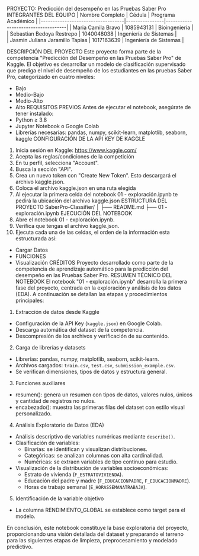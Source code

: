 PROYECTO: Predicción del desempeño en las Pruebas Saber Pro
INTEGRANTES DEL EQUIPO
| Nombre Completo         | Cédula         | Programa Académico                 |
|-----------------------------------|----------------|------------------------------------|
| Maria Camila Bravo     | 1085943131     | Bioingeniería  |            
| Sebastian Bedoya Restrepo       | 1040048038     | Ingeniería de Sistemas  |                    
| Jasmin Juliana Jaramillo Tapias | 1017163639     | Ingeniería de Sistemas  |



DESCRIPCIÓN DEL PROYECTO
Este proyecto forma parte de la competencia "Predicción del Desempeño en las Pruebas Saber Pro" de Kaggle.
El objetivo es desarrollar un modelo de clasificación supervisado que prediga el nivel de desempeño de los estudiantes
en las pruebas Saber Pro, categorizado en cuatro niveles:
- Bajo
- Medio-Bajo
- Medio-Alto
- Alto
REQUISITOS PREVIOS
Antes de ejecutar el notebook, asegúrate de tener instalado:
- Python ≥ 3.8
- Jupyter Notebook o Google Colab
- Librerías necesarias: pandas, numpy, scikit-learn, matplotlib, seaborn, kaggle
CONFIGURACIÓN DE LA API KEY DE KAGGLE
1. Inicia sesión en Kaggle: https://www.kaggle.com/
2. Acepta las reglas/condiciones de la competición
3. En tu perfil, selecciona "Account".
4. Busca la sección "API".
5. Crea un nuevo token con "Create New Token".
  Esto descargará el archivo kaggle.json.
6. Coloca el archivo kaggle.json en una ruta elegida
7. Al ejecutar la primera celda del notebook 01 - exploración.ipynb te pedirá la ubicación del archivo kaggle.json
ESTRUCTURA DEL PROYECTO
SaberPro-Classifier/
│
├── README.md
├── 01 - exploración.ipynb
EJECUCIÓN DEL NOTEBOOK
1. Abre el notebook 01 - exploración.ipynb.
2. Verifica que tengas el archivo kaggle.json.
3. Ejecuta cada una de las celdas, el orden de la información esta estructurada así:
  - Cargar Datos
  - FUNCIONES
  - Visualización
CRÉDITOS
Proyecto desarrollado como parte de la competencia de aprendizaje automático
para la predicción del desempeño en las Pruebas Saber Pro.
RESUMEN TÉCNICO DEL NOTEBOOK
El notebook "01 - exploración.ipynb" desarrolla la primera fase del proyecto,
centrada en la exploración y análisis de los datos (EDA). A continuación se
detallan las etapas y procedimientos principales:
1. Extracción de datos desde Kaggle
  - Configuración de la API Key (`kaggle.json`) en Google Colab.
  - Descarga automática del dataset de la competencia.
  - Descompresión de los archivos y verificación de su contenido.
2. Carga de librerías y datasets
  - Librerías: pandas, numpy, matplotlib, seaborn, scikit-learn.
  - Archivos cargados: `train.csv`, `test.csv`, `submission_example.csv`.
  - Se verifican dimensiones, tipos de datos y estructura general.
3. Funciones auxiliares
  - resumen(): genera un resumen con tipos de datos, valores nulos, únicos y
    cantidad de registros no nulos.
  - encabezado(): muestra las primeras filas del dataset con estilo visual
    personalizado.
4. Análisis Exploratorio de Datos (EDA)
  - Análisis descriptivo de variables numéricas mediante `describe()`.
  - Clasificación de variables:
      - Binarias: se identifican y visualizan distribuciones.
      - Categóricas: se analizan columnas con alta cardinalidad.
      - Numéricas: se extraen variables de tipo continuo para estudio.
  - Visualización de la distribución de variables socioeconómicas:
      - Estrato de vivienda (`F_ESTRATOVIVIENDA`).
      - Educación del padre y madre (`F_EDUCACIONPADRE`, `F_EDUCACIONMADRE`).
      - Horas de trabajo semanal (`E_HORASSEMANATRABAJA`).
5. Identificación de la variable objetivo
  - La columna RENDIMIENTO_GLOBAL se establece como target para el modelo.

En conclusión, este notebook constituye la base exploratoria del proyecto,
proporcionando una visión detallada del dataset y preparando el terreno para las
siguientes etapas de limpieza, preprocesamiento y modelado predictivo.
